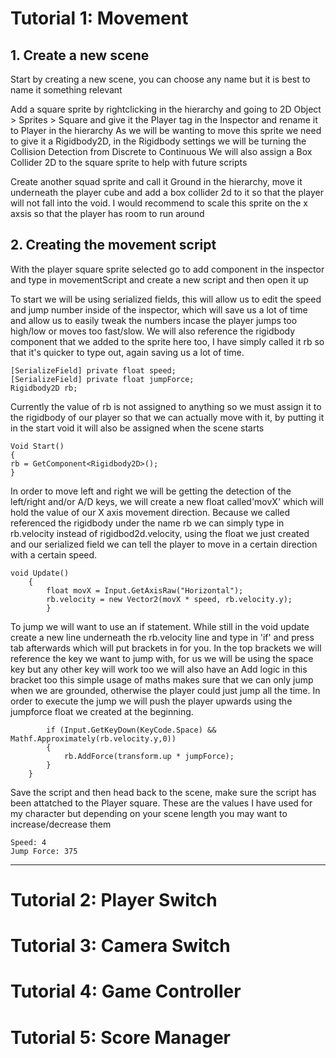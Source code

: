 # Tutorial 1: Movement

## 1. Create a new scene
Start by creating a new scene, you can choose any name but it is best to name it something relevant

Add a square sprite by rightclicking in the hierarchy and going to 2D Object > Sprites > Square and give it the Player tag in the Inspector and rename it to Player in the hierarchy 
As we will be wanting to move this sprite we need to give it a Rigidbody2D, in the Rigidbody settings we will be turning the Collision Detection from Discrete to Continuous
We will also assign a Box Collider 2D to the square sprite to help with future scripts

Create another squad sprite and call it Ground in the hierarchy, move it underneath the player cube and add a box collider 2d to it so that the player will not fall into the void. I would recommend to scale this sprite on the x axsis so that the player has room to run around



## 2. Creating the movement script
With the player square sprite selected go to add component in the inspector and type in movementScript and create a new script and then open it up

To start we will be using serialized fields, this will allow us to edit the speed and jump number inside of the inspector, which will save us a lot of time and allow us to easily tweak the numbers incase the player jumps too high/low or moves too fast/slow.
We will also reference the rigidbody component that we added to the sprite here too, I have simply called it rb so that it's quicker to type out, again saving us a lot of time.

```
[SerializeField] private float speed;
[SerializeField] private float jumpForce;
Rigidbody2D rb;
```

Currently the value of rb is not assigned to anything so we must assign it to the rigidbody of our player so that we can actually move with it, by putting it in the start void it will also be assigned when the scene starts

```
Void Start()
{
rb = GetComponent<Rigidbody2D>();
}
```

In order to move left and right we will be getting the detection of the left/right and/or A/D keys, we will create a new float called'movX' which will hold the value of our X axis movement direction. Because we called referenced the rigidbody under the name rb we can simply type in rb.velocity instead of rigidbod2d.velocity, using the float we just created and our serialized field we can tell the player to move in a certain direction with a certain speed.



```
void Update()
    {
        float movX = Input.GetAxisRaw("Horizontal");
        rb.velocity = new Vector2(movX * speed, rb.velocity.y);
        }
  ```      
  
To jump we will want to use an if statement. While still in the void update create a new line underneath the rb.velocity line and type in 'if' and press tab afterwards which will put brackets in for you. In the top brackets we will reference the key we want to jump with, for us we will be using the space key but any other key will work too we will also have an Add logic in this bracket too this simple usage of maths makes sure that we can only jump when we are grounded, otherwise the player could just jump all the time. In order to execute the jump we will push the player upwards using the jumpforce float we created at the beginning.
```
        if (Input.GetKeyDown(KeyCode.Space) && Mathf.Approximately(rb.velocity.y,0))
        {
            rb.AddForce(transform.up * jumpForce);
        }
    }
```

Save the script and then head back to the scene, make sure the script has been attatched to the Player square. These are the values I have used for my character but depending on your scene length you may want to increase/decrease them

```
Speed: 4
Jump Force: 375
```


----------------



# Tutorial 2: Player Switch



# Tutorial 3: Camera Switch




# Tutorial 4: Game Controller




# Tutorial 5: Score Manager 



